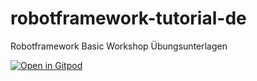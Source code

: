 # robotframework-tutorial-de
Robotframework Basic Workshop Übungsunterlagen


[![Open in Gitpod](https://gitpod.io/button/open-in-gitpod.svg)](https://gitpod.io/#https://github.com/febb0e/robotframework-tutorial-de)
